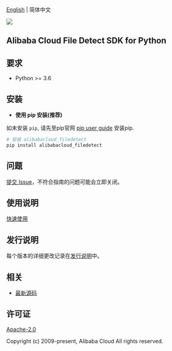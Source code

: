 [English](README.md) | 简体中文

![](https://aliyunsdk-pages.alicdn.com/icons/AlibabaCloud.svg)

## Alibaba Cloud File Detect SDK for Python

## 要求

- Python >= 3.6

## 安装

- **使用 pip 安装(推荐)**

如未安装 `pip`, 请先至pip官网 [pip user guide](https://pip.pypa.io/en/stable/installation/ "pip User Guide") 安装pip.

```bash
# 安装 alibabacloud_filedetect
pip install alibabacloud_filedetect
```

## 问题

[提交 Issue](https://github.com/aliyun/alibabacloud-file-detect-python-sdk/issues/new)，不符合指南的问题可能会立即关闭。

## 使用说明

[快速使用](https://github.com/aliyun/alibabacloud-file-detect-python-sdk/blob/master/sample/Sample.py)

## 发行说明

每个版本的详细更改记录在[发行说明](./ChangeLog.md)中。

## 相关

- [最新源码](https://github.com/aliyun/alibabacloud-file-detect-python-sdk/tree/master)

## 许可证

[Apache-2.0](./LICENSE)

Copyright (c) 2009-present, Alibaba Cloud All rights reserved.

